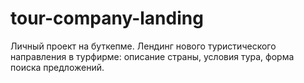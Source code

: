 # tour-company-landing
Личный проект на буткепме.
Лендинг нового туристического направления в турфирме: описание страны, условия тура, форма поиска предложений.
